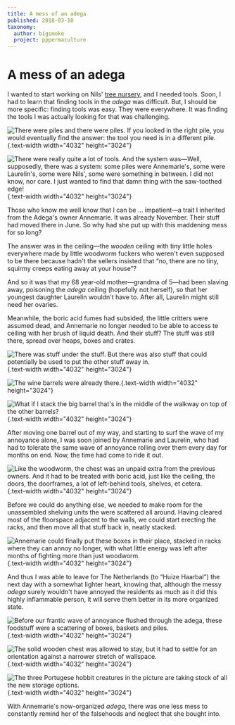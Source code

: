 ```yaml
---
title: A mess of an adega
published: 2018-03-10
taxonomy:
  author: bigsmoke
  project: pppermaculture
---
```


# A mess of an adega

I wanted to start working on Nils' [tree nursery](/tree-nurse-nils/), and I needed tools. Soon, I had to learn that finding tools in the <i lang="pt">adega</i> was difficult. But, I should be more specific: finding tools was easy. They were everywhere. It was finding the tools I was actually looking for that was challenging.

![There were piles and there were piles. If you looked in the right pile, you would eventually find the answer: the tool you need is in a different pile.](Ponte_de_Pedra_2017-11-17_Adega_hide-and-seek_with_tools.jpg){.text-width width="4032" height="3024"}

![There were really quite a lot of tools. And the system was—Well, supposedly, there _was_ a system: some piles were Annemarie's, some were Laurelin's, some were Nils', some were something in between. I did not know, nor care. I just wanted to find that damn thing with the saw-toothed edge!](Ponte_de_Pedra_2017-11-17_Adega_tool_explosion.jpg){.text-width width="4032" height="3024"}

Those who know me well know that I can be … impatient—a trait I inherited from the Adega's owner Annemarie. It was already November. Their stuff had moved there in June. So why had she put up with this maddening mess for so long?

The answer was in the ceiling—the _wooden_ ceiling with tiny little holes everywhere made by little woodworm fuckers who weren't even supposed to be there because hadn't the sellers insisted that “no, there are no tiny, squirmy creeps eating away at your house”?

And so it was that my 68 year-old mother—grandma of 5—had been slaving away, poisoning the <i lang="pt">adega</i> ceiling (hopefully not herself), so that her youngest daughter Laurelin wouldn't have to. After all, Laurelin might still need her ovaries.

<?project-insert?>

Meanwhile, the boric acid fumes had subsided, the little critters were assumed dead, and Annemarie no longer needed to be able to access te ceiling with her brush of liquid death. And their stuff? The stuff was still there, spread over heaps, boxes and crates.

![There was stuff under the stuff. But there was also stuff that could potentially be used to put the other stuff away in.](Ponte_de_Pedra_2017-11-17_Adega_piles_everywhere.jpg){.text-width width="4032" height="3024"}

![The wine barrels were already there.](Ponte_de_Pedra_2017-11-17_Adega_wine_barrels.jpg){.text-width width="4032" height="3024"}

![What if I stack the big barrel that's in the middle of the walkway on top of the other barrels?](Ponte_de_Pedra_2017-11-17_Stacked_barrels.jpg){.text-width width="4032" height="3024"}

After moving one barrel out of my way, and starting to surf the wave of my annoyance alone, I was soon joined by Annemarie and Laurelin, who had had to tolerate the same wave of annoyance rolling over them every day for months on end. Now, the time had come to ride it out.

![Like the woodworm, the chest was an unpaid extra from the previous owners. And it had to be treated with boric acid, just like the ceiling, the doors, the doorframes, a lot of left-behind tools, shelves, et cetera.](Ponte_de_Pedra_2017-11-17_Adega_with_old_chest.jpg){.text-width width="4032" height="3024"}

Before we could do anything else, we needed to make room for the unassembled shelving units the were scattered all around. Having cleared most of the floorspace adjacent to the walls, we could start erecting the racks, and then move all that stuff back in, neatly stacked.

![Annemarie could finally put these boxes in their place, stacked in racks where they can annoy no longer, with what little energy was left after months of fighting more than just woodworm.](Ponte_de_Pedra_2017-11-17_Adega_repossessed_by_Annemarie.jpg){.text-width width="4032" height="3024"}

And thus I was able to leave for The Netherlands (to “Huize Haarbal”<!-- TODO: insert link -->) the next day with a somewhat lighter heart, knowing that, although the messy <i lang="pt">adega</i> surely wouldn't have annoyed the residents as much as it did this highly inflammable person, it will serve them better in its more organized state.

![Before our frantic wave of annoyance flushed through the <i lang="pt">adega</i>, these foodstuff were a scattering of boxes, baskets and piles.](Ponte_de_Pedra_2017-11-17_Adega_food_supplies.jpg){.text-width width="4032" height="3024"}

![The solid wooden chest was allowed to stay, but it had to settle for an orientation against a narrower stretch of wallspace.](Ponte_de_Pedra_2017-11-17_Adega_food_cabinet.jpg){.text-width width="4032" height="3024"}

![The three Portugese hobbit creatures in the picture are taking stock of all the new storage options.](Ponte_de_Pedra_2017-11-17_Adega_stuff_shelved.jpg){.text-width width="4032" height="3024"}

With Annemarie's now-organized <i lang="pt">adega</i>, there was one less mess to constantly remind her of the falsehoods and neglect that she bought into.
